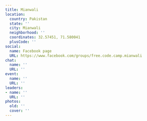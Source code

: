 ```yaml
---
title: Mianwali
location:
  country: Pakistan
  state: ''
  city: Mianwali
  neighborhood: ''
  coordinates: 32.57451, 71.580041
  plusCode: ''
social:
  name: Facebook page
  URL: https://www.facebook.com/groups/free.code.camp.mianwali
chat:
  name: ''
  URL: ''
event:
  name: ''
  URL: ''
leaders:
- name: ''
  URL: ''
photos:
  old: ''
  cover: ''
---
```

